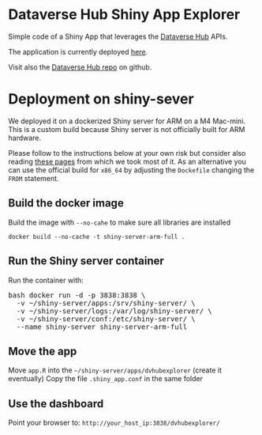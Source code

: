 # Dataverse Hub Shiny App Explorer
Simple code of a Shiny App that leverages the [Dataverse Hub](https://hub.dataverse.org/swagger) APIs.

The application is currently deployed [here](http://140.247.120.209:3838/dvhubexplorer/).

Visit also the [Dataverse Hub repo](https://github.com/IQSS/dataverse-hub) on github.

# Deployment on shiny-sever
We deployed it on a dockerized Shiny server for ARM on a M4 Mac-mini. This is a custom build because
Shiny server is not officially built for ARM hardware.

Please follow to the instructions below at your own risk but consider also reading [these pages](https://github.com/hvalev/shiny-server-arm-docker) from which we took most of it.
As an alternative you can use the official build for `x86_64` by adjusting the `Dockefile` changing the `FROM` statement.

## Build the docker image
Build the image with `--no-cahe` to make sure all libraries are installed

`docker build --no-cache -t shiny-server-arm-full .`

## Run the Shiny server container
Run the container with:

<pre>
bash docker run -d -p 3838:3838 \
  -v ~/shiny-server/apps:/srv/shiny-server/ \
  -v ~/shiny-server/logs:/var/log/shiny-server/ \
  -v ~/shiny-server/conf:/etc/shiny-server/ \
  --name shiny-server shiny-server-arm-full
</pre>

## Move the app
Move `app.R` into the `~/shiny-server/apps/dvhubexplorer` (create it eventually)
Copy the file `.shiny_app.conf` in the same folder

## Use the dashboard
Point your browser to: `http://your_host_ip:3838/dvhubexplorer/`


